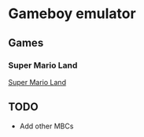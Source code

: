 # Gameboy emulator

## Games

### Super Mario Land

[Super Mario Land](https://github.com/user-attachments/assets/91b18abf-f76d-4063-b74c-78de8179e061)

## TODO

- Add other MBCs

